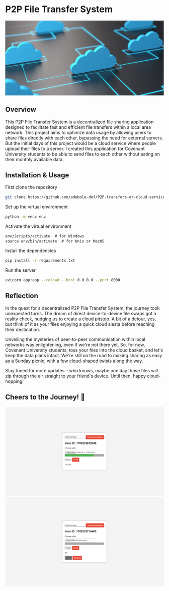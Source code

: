 # P2P File Transfer System
![Project Logo](static/cloud.png)

## Overview
This P2P File Transfer System is a decentralized file sharing application designed to facilitate fast and efficient file transfers within a local area network. This project aims to optimize data usage by allowing users to share files directly with each other, bypassing the need for external servers. But the initial days of this project would be a cloud service where people upload their files to a server. I created this application for Covenant University students to be able to send files to each other without eating on their monthly available data.

## Installation & Usage

First clone the repository
```sh
git clone https://github.com/adebola-duf/P2P-transfers-or-cloud-services.git
```

Set up the virtual environment
```sh
python -m venv env
```

Activate the virtual environment
```
env/Scripts/activate  # for Windows
source env/bin/activate  # for Unix or MacOS
```

Install the dependencies
```sh
pip install -r requirements.txt
```

Run the server
```sh
uvicorn app:app --reload --host 0.0.0.0 --port 8000
```

## Reflection
In the quest for a decentralized P2P File Transfer System, the journey took unexpected turns. The dream of direct device-to-device file swaps got a reality check, nudging us to create a cloud pitstop. A bit of a detour, yes, but think of it as your files enjoying a quick cloud siesta before reaching their destination.

Unveiling the mysteries of peer-to-peer communication within local networks was enlightening, even if we're not there yet. So, for now, Covenant University students, toss your files into the cloud basket, and let's keep the data plans intact. We're still on the road to making sharing as easy as a Sunday picnic, with a few cloud-shaped twists along the way.

Stay tuned for more updates – who knows, maybe one day those files will zip through the air straight to your friend's device. Until then, happy cloud-hopping!

## Cheers to the Journey! 🚀

![End Result](static/p2p1.png)
![End Result](static/p2p2.png)
